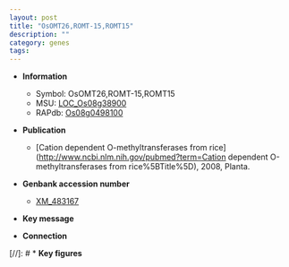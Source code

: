 ```yaml
---
layout: post
title: "OsOMT26,ROMT-15,ROMT15"
description: ""
category: genes
tags: 
---
```


* **Information**  
    + Symbol: OsOMT26,ROMT-15,ROMT15  
    + MSU: [LOC_Os08g38900](http://rice.uga.edu/cgi-bin/ORF_infopage.cgi?orf=LOC_Os08g38900)  
    + RAPdb: [Os08g0498100](http://rapdb.dna.affrc.go.jp/viewer/gbrowse_details/irgsp1?name=Os08g0498100)  

* **Publication**  
    + [Cation dependent O-methyltransferases from rice](http://www.ncbi.nlm.nih.gov/pubmed?term=Cation dependent O-methyltransferases from rice%5BTitle%5D), 2008, Planta.

* **Genbank accession number**  
    + [XM_483167](http://www.ncbi.nlm.nih.gov/nuccore/XM_483167)

* **Key message**  

* **Connection**  

[//]: # * **Key figures**  


